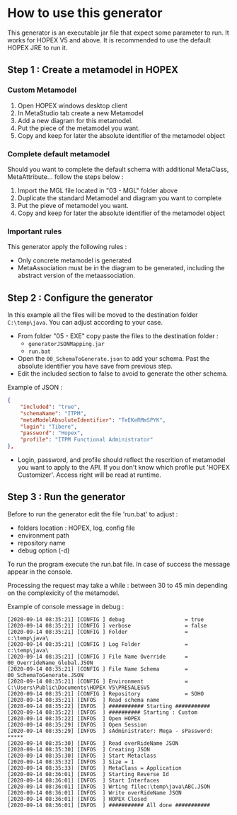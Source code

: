 # How to use this generator

This generator is an executable jar file that expect some parameter to run. It works for HOPEX V5 and above. It is recommended to use the default HOPEX JRE to run it.

## Step 1 : Create a metamodel in HOPEX

### Custom Metamodel

1. Open HOPEX windows desktop client
2. In MetaStudio tab create a new Metamodel
3. Add a new diagram for this metamodel.
4. Put the piece of the metamodel you want.
5. Copy and keep for later the absolute identifier of the metamodel object

### Complete default metamodel

Should you want to complete the default schema with additional MetaClass, MetaAttribute... follow the steps below :

1. Import the MGL file located in "03 - MGL" folder above
2. Duplicate the standard Metamodel and diagram you want to complete
3. Put the pieve of metamodel you want.
4. Copy and keep for later the absolute identifier of the metamodel object

### Important rules

This generator apply the following rules :
* Only concrete metamodel is generated
* MetaAssociation must be in the diagram to be generated, including the abstract version of the metaassociation.


## Step 2 : Configure the generator

In this example all the files will be moved to the destination folder `C:\temp\java`. You can adjust according to your case.

+ From folder "05 - EXE" copy paste the files to the destination folder :
	+ `generatorJSONMapping.jar` 
	+ `run.bat` 
+ Open the `00_SchemaToGenerate.json` to add your schema. Past the absolute identifier you have save from previous step. 
+ Edit the included section to false to avoid to generate the other schema.

Example of JSON :
```json
{
	"included": "true",
	"schemaName": "ITPM",
	"metaModelAbsoluteIdentifier": "TeEKeRMmSPYK",
	"login": "Tibere",
	"password": "Hopex",
	"profile": "ITPM Functional Administrator"
},
```

+ Login, password, and profile should reflect the rescrition of metamodel you want to apply to the API. If you don't know which profile put 'HOPEX Customizer'. Access right will be read at runtime.

## Step 3 : Run the generator

Before to run the generator edit the file 'run.bat' to adjust : 
+ folders location : HOPEX, log, config file
+ environment path
+ repository name
+ debug option (-d)

To run the program execute the run.bat file. In case of success the message appear in the console.

Processing the request may take a while : between 30 to 45 min depending on the complexicity of the metamodel.

Example of console message in debug :

```
[2020-09-14 08:35:21] [CONFIG ] debug                   = true
[2020-09-14 08:35:21] [CONFIG ] verbose                 = false
[2020-09-14 08:35:21] [CONFIG ] Folder                  = c:\temp\java\
[2020-09-14 08:35:21] [CONFIG ] Log Folder              = c:\temp\java\
[2020-09-14 08:35:21] [CONFIG ] File Name Override      = 00_OverrideName_Global.JSON
[2020-09-14 08:35:21] [CONFIG ] File Name Schema        = 00_SchemaToGenerate.JSON
[2020-09-14 08:35:21] [CONFIG ] Environment             = C:\Users\Public\Documents\HOPEX V5\PRESALESV5
[2020-09-14 08:35:21] [CONFIG ] Repository              = SOHO
[2020-09-14 08:35:21] [INFOS  ] Read schema name
[2020-09-14 08:35:22] [INFOS  ] ########### Starting ###########
[2020-09-14 08:35:22] [INFOS  ] ########## Starting : Custom
[2020-09-14 08:35:22] [INFOS  ] Open HOPEX
[2020-09-14 08:35:29] [INFOS  ] Open Session
[2020-09-14 08:35:29] [INFOS  ] sAdministrator: Mega - sPassword: *****
[2020-09-14 08:35:30] [INFOS  ] Read overRideName JSON
[2020-09-14 08:35:30] [INFOS  ] Creating JSON
[2020-09-14 08:35:30] [INFOS  ] Start Metaclass
[2020-09-14 08:35:32] [INFOS  ] Size = 1
[2020-09-14 08:35:33] [INFOS  ] MetaClass = Application
[2020-09-14 08:36:01] [INFOS  ] Starting Reverse Id
[2020-09-14 08:36:01] [INFOS  ] Start Interfaces
[2020-09-14 08:36:01] [INFOS  ] Wrting filec:\temp\java\ABC.JSON
[2020-09-14 08:36:01] [INFOS  ] Write overRideName JSON
[2020-09-14 08:36:01] [INFOS  ] HOPEX Closed
[2020-09-14 08:36:01] [INFOS  ] ########### All done ###########
```
